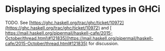 # Displaying specialized types in GHCi

TODO. See [https://ghc.haskell.org/trac/ghc/ticket/10972](https://ghc.haskell.org/trac/ghc/ticket/10972) and [ https://mail.haskell.org/pipermail/haskell-cafe/2015-October/thread.html\#121835](https://mail.haskell.org/pipermail/haskell-cafe/2015-October/thread.html#121835) for discussion.
